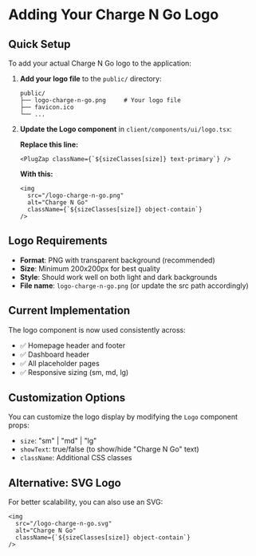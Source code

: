 # Adding Your Charge N Go Logo

## Quick Setup

To add your actual Charge N Go logo to the application:

1. **Add your logo file** to the `public/` directory:
   ```
   public/
   ├── logo-charge-n-go.png     # Your logo file
   ├── favicon.ico
   └── ...
   ```

2. **Update the Logo component** in `client/components/ui/logo.tsx`:
   
   **Replace this line:**
   ```tsx
   <PlugZap className={`${sizeClasses[size]} text-primary`} />
   ```
   
   **With this:**
   ```tsx
   <img 
     src="/logo-charge-n-go.png" 
     alt="Charge N Go" 
     className={`${sizeClasses[size]} object-contain`} 
   />
   ```

## Logo Requirements

- **Format**: PNG with transparent background (recommended)
- **Size**: Minimum 200x200px for best quality
- **Style**: Should work well on both light and dark backgrounds
- **File name**: `logo-charge-n-go.png` (or update the src path accordingly)

## Current Implementation

The logo component is now used consistently across:
- ✅ Homepage header and footer
- ✅ Dashboard header  
- ✅ All placeholder pages
- ✅ Responsive sizing (sm, md, lg)

## Customization Options

You can customize the logo display by modifying the `Logo` component props:
- `size`: "sm" | "md" | "lg"
- `showText`: true/false (to show/hide "Charge N Go" text)
- `className`: Additional CSS classes

## Alternative: SVG Logo

For better scalability, you can also use an SVG:
```tsx
<img 
  src="/logo-charge-n-go.svg" 
  alt="Charge N Go" 
  className={`${sizeClasses[size]} object-contain`} 
/>
```
